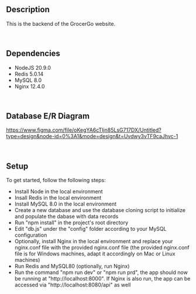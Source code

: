 ## Description
This is the backend of the GrocerGo website.

&nbsp;

## Dependencies
* NodeJS 20.9.0
* Redis 5.0.14
* MySQL 8.0
* Nginx 12.4.0

&nbsp;

## Database E/R Diagram
https://www.figma.com/file/oKegYA6cTIjn85LsG717DX/Untitled?type=design&node-id=0%3A1&mode=design&t=Uvdwy3vTF9caJhvc-1  

&nbsp;

## Setup
To get started, follow the following steps:
* Install Node in the local environment
* Insall Redis in the local environment
* Install MySQL 8.0 in the local environment
* Create a new database and use the database cloning script to initialize and populate the dabase with data records
* Run "npm install" in the project's root directory
* Edit "db.js" under the "config" folder according to your MySQL configuration
* Optionally, install Nginx in the local environment and replace your nginx.conf file with the provided nginx.conf file (the provided nginx.conf file is for Windows machines, adapt it accordingly on Mac or Linux machines)
* Run Redis and MySQL80 (optionally, run Nginx)
* Run the command "npm run dev" or "npm run prd", the app should now be running at "http://localhost:8000". If Nginx is also run, the app can be accessed via "http://localhost:8080/api" as well




